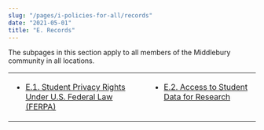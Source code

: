```yaml
---
slug: "/pages/i-policies-for-all/records"
date: "2021-05-01"
title: "E. Records"
---
```


The subpages in this section apply to all members of the Middlebury community in all locations.

<table>

<tbody>

<tr valign="top">

<td>

*   [E.1\. Student Privacy Rights Under U.S. Federal Law (FERPA)](/about/handbook/policies-for-all/records/ferpa)

</td>

<td>

*   [E.2\. Access to Student Data for Research](/about/handbook/policies-for-all/records/student-data-for-research)

</td>

</tr>

</tbody>

</table>